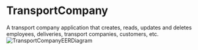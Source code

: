 # TransportCompany
A transport company application that creates, reads, updates and deletes employees, deliveries, transport companies, customers, etc.
![TransportCompanyEERDiagram](https://user-images.githubusercontent.com/58629389/223736281-a538a59a-1133-482c-9148-46af57cb943e.png)
